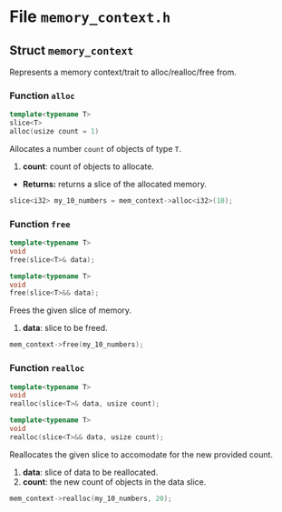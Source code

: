 # File `memory_context.h`

## Struct `memory_context`
Represents a memory context/trait to alloc/realloc/free from.

### Function `alloc`
```C++
template<typename T>
slice<T>
alloc(usize count = 1)
```
Allocates a number `count` of objects of type `T`.

1. **count**: count of objects to allocate.

- **Returns:** returns a slice of the allocated memory.

```C++
slice<i32> my_10_numbers = mem_context->alloc<i32>(10);
```

### Function `free`
```C++
template<typename T>
void
free(slice<T>& data);

template<typename T>
void
free(slice<T>&& data);
```
Frees the given slice of memory.

1. **data**: slice to be freed.

```C++
mem_context->free(my_10_numbers);
```

### Function `realloc`
```C++
template<typename T>
void
realloc(slice<T>& data, usize count);

template<typename T>
void
realloc(slice<T>&& data, usize count);
```
Reallocates the given slice to accomodate for the new provided count.

1. **data**: slice of data to be reallocated.
2. **count**: the new count of objects in the data slice.

```C++
mem_context->realloc(my_10_numbers, 20);
```